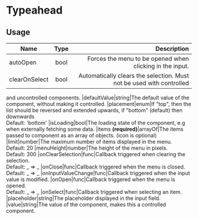 <!-- 
This is an auto-generated markdown. 
You can change it in "src/organisms/Typeahead.jsx" and run build:docs to update this file.
-->
# Typeahead

## Usage
| Name        | Type           | Description  |
| ----------- |:--------------:| ------------:|
|autoOpen|bool|Forces the menu to be opened when clicking in the input.
|clearOnSelect|bool|Automatically clears the selection. Must not be used with controlled
and uncontrolled components.
|defaultValue|string|The default value of the component, without making it controlled.
|placement|enum|If "top", then the list should be reversed and extended upwards, if "bottom" (default) then downwards<br>Default: 'bottom'
|isLoading|bool|The loading state of the component, e.g when externally fetching some
data.
|items **(required)**|arrayOf|The items passed to component as an array of objects. (icon is optional)
|limit|number|The maximum number of items displayed in the menu.<br>Default: 20
|menuHeight|number|The height of the menu in pixels.<br>Default: 300
|onClearSelection|func|Callback triggered when clearing the selection.<br>Default: _ => _
|onClose|func|Callback triggered when the menu is closed.<br>Default: _ => _
|onInputValueChange|func|Callback triggered when the input value is modified.
|onOpen|func|Callback triggered when the menu is opened.<br>Default: _ => _
|onSelect|func|Callback triggered when selecting an item.
|placeholder|string|The placeholder displayed in the input field.
|value|string|The value of the component, makes this a controlled component.
